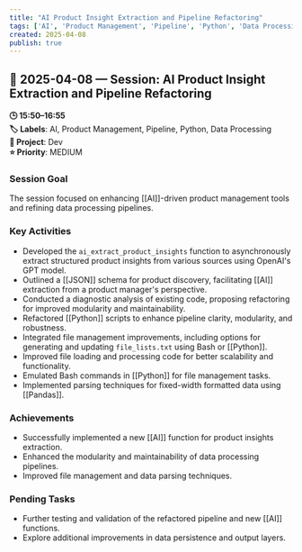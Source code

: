 ```yaml
---
title: "AI Product Insight Extraction and Pipeline Refactoring"
tags: ['AI', 'Product Management', 'Pipeline', 'Python', 'Data Processing']
created: 2025-04-08
publish: true
---
```


## 📅 2025-04-08 — Session: AI Product Insight Extraction and Pipeline Refactoring

**🕒 15:50–16:55**  
**🏷️ Labels**: AI, Product Management, Pipeline, Python, Data Processing  
**📂 Project**: Dev  
**⭐ Priority**: MEDIUM  


### Session Goal
The session focused on enhancing [[AI]]-driven product management tools and refining data processing pipelines.

### Key Activities
- Developed the `ai_extract_product_insights` function to asynchronously extract structured product insights from various sources using OpenAI's GPT model.
- Outlined a [[JSON]] schema for product discovery, facilitating [[AI]] extraction from a product manager's perspective.
- Conducted a diagnostic analysis of existing code, proposing refactoring for improved modularity and maintainability.
- Refactored [[Python]] scripts to enhance pipeline clarity, modularity, and robustness.
- Integrated file management improvements, including options for generating and updating `file_lists.txt` using Bash or [[Python]].
- Improved file loading and processing code for better scalability and functionality.
- Emulated Bash commands in [[Python]] for file management tasks.
- Implemented parsing techniques for fixed-width formatted data using [[Pandas]].

### Achievements
- Successfully implemented a new [[AI]] function for product insights extraction.
- Enhanced the modularity and maintainability of data processing pipelines.
- Improved file management and data parsing techniques.

### Pending Tasks
- Further testing and validation of the refactored pipeline and new [[AI]] functions.
- Explore additional improvements in data persistence and output layers.
